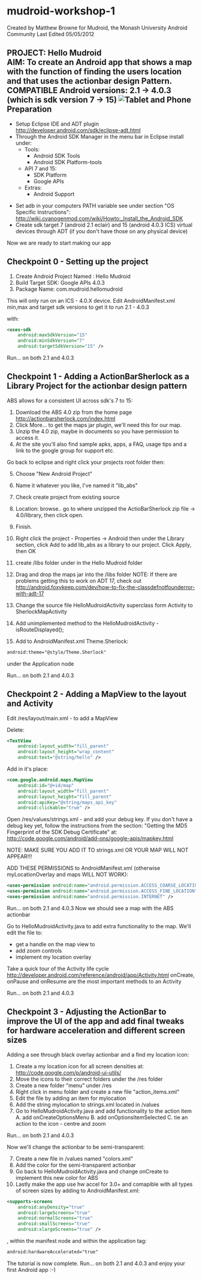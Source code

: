 mudroid-workshop-1
==================
Created by Matthew Browne for Mudroid, the Monash University Android Community
Last Edited 05/05/2012 


PROJECT: Hello Mudroid								
AIM: To create an Android app that shows a map with the function of finding the users location and that uses the actionbar design Pattern.
COMPATIBLE Android versions: 2.1 -> 4.0.3 (which is sdk version 7 -> 15)
![](https://lh5.googleusercontent.com/-EuR0lCDA1TY/T6ScGKYYBNI/AAAAAAAAGJM/nqk7ra56sX8/s800/Screenshot_2012-03-29-13-18-43.png "Tablet and Phone")
Preparation
-----------
* Setup Eclipse IDE and ADT plugin http://developer.android.com/sdk/eclipse-adt.html
* Through the Android SDK Manager in the menu bar in Eclipse install under:
	- Tools:
		- Android SDK Tools
		- Android SDK Platform-tools
	- API 7 and 15:
	 	- SDK Platform
		- Google APIs
	- Extras:
		- Android Support
		
- Set adb in your computers PATH variable see under section "OS Specific Instructions": http://wiki.cyanogenmod.com/wiki/Howto:_Install_the_Android_SDK
- Create sdk target 7 (android 2.1 eclair) and 15 (android 4.0.3 ICS) virtual devices through ADT (if you don't have those on any physical device)

Now we are ready to start making our app

Checkpoint 0 - Setting up the project
-------------------------------------
1. Create Android Project Named : 	Hello Mudroid
2. Build Target SDK: 				Google APIs 4.0.3
3. Package Name:					com.mudroid.hellomudroid

This will only run on an ICS - 4.0.X device.
Edit AndroidManifest.xml min,max and target sdk versions to get it to run 2.1 - 4.0.3

with:

```xml
<uses-sdk
    android:maxSdkVersion="15"
    android:minSdkVersion="7"
    android:targetSdkVersion="15" />
```

Run... on both 2.1 and 4.0.3

Checkpoint 1 - Adding a ActionBarSherlock as a Library Project for the actionbar design pattern
-----------------------------------------------------------------------------------------------
ABS allows for a consistent UI across sdk's 7 to 15: 

1. Download the ABS 4.0 zip from the home page http://actionbarsherlock.com/index.html
2. Click More... to get the maps jar plugin, we'll need this for our map.
3. Unzip the 4.0 zip, maybe in documents so you have permission to access it.
4. At the site you'll also find sample apks, apps, a FAQ, usage tips and a link to the google group for support etc.

Go back to eclipse and right click your projects root folder then:

5. Choose "New Android Project"
6. Name it whatever you like, I've named it "lib_abs"
7. Check create project from existing source
8. Location: browse.. go to where unzipped the ActioBarSherlock zip file -> 4.0/library, then click open.
9. Finish.

10. Right click the project - Properties -> Android then under the Library section, click  Add to add lib_abs as a library to our project. Click Apply, then OK
11. create /libs folder under in the Hello Mudroid folder
12. Drag and drop the maps jar into the /libs folder
	NOTE: If there are problems getting this to work on ADT 17, check out
	http://android.foxykeep.com/dev/how-to-fix-the-classdefnotfounderror-with-adt-17
13. Change the source file HelloMudroidActivity superclass form Activity to SherlockMapActivity
14. Add unimplemented method to the HelloMudroidActivity - isRouteDisplayed();
15. Add to AndroidManifest.xml Theme.Sherlock:

```xml
android:theme="@style/Theme.Sherlock" 
```

under the Application node

Run... on both 2.1 and 4.0.3

Checkpoint 2 - Adding a MapView to the layout and Activity
----------------------------------------------------------
Edit /res/layout/main.xml - to add a MapView

Delete:

```xml
<TextView
    android:layout_width="fill_parent"
    android:layout_height="wrap_content"
    android:text="@string/hello" />
```

Add in it's place:

```xml
<com.google.android.maps.MapView
    android:id="@+id/map"
    android:layout_width="fill_parent"
    android:layout_height="fill_parent"
    android:apiKey="@string/maps_api_key"
    android:clickable="true" />
```

Open /res/values/strings.xml - and add your debug key.
	If you don't have a debug key yet, follow the instructions from the section:
	"Getting the MD5 Fingerprint of the SDK Debug Certificate" at:
	http://code.google.com/android/add-ons/google-apis/mapkey.html
	
NOTE: MAKE SURE YOU ADD IT TO strings.xml OR YOUR MAP WILL NOT APPEAR!!!

ADD THESE PERMISSIONS to AndroidManifest.xml (otherwise myLocationOverlay and maps WILL NOT WORK):

```xml
<uses-permission android:name="android.permission.ACCESS_COARSE_LOCATION" />
<uses-permission android:name="android.permission.ACCESS_FINE_LOCATION" />
<uses-permission android:name="android.permission.INTERNET" />
```

Run... on both 2.1 and 4.0.3
Now we should see a map with the ABS actionbar

Go to HelloMudroidActivity.java to add extra functionality to the map.
We'll edit the file to:
* get a handle on the map view to
* add zoom controls
* implement my location overlay

Take a quick tour of the Activity life cycle
http://developer.android.com/reference/android/app/Activity.html
onCreate, onPause and onResume are the most important methods to an Activity

Run... on both 2.1 and 4.0.3

Checkpoint 3 - Adjusting the ActionBar to improve the UI of the app and add final tweaks for hardware acceleration and different screen sizes
---------------------------------------------------------------------------------------------------------------------------------------------
Adding a see through black overlay actionbar and a find my location icon:

1. Create a my location icon for all screen densities at: http://code.google.com/p/android-ui-utils/
2. Move the icons to their correct folders under the /res folder
3. Create a new folder "menu" under /res
4. Right click in menu folder and create a new file "action_items.xml"
5. Edit the file by adding an item for mylocation
5. Add the string mylocation to strings.xml located in /values
6. Go to HelloMudroidActivity.java and add functionality to the action item
	A. add onCreateOptionsMenu
	B. add onOptionsItemSelected
	C. tie an action to the icon - centre and zoom

Run... on both 2.1 and 4.0.3

Now we'll change the actionbar to be semi-transparent:

7. Create a new file in /values named "colors.xml"
8. Add the color for the semi-transparent actionbar
9. Go back to HelloMudroidActivity.java and change onCreate to implement this new color for ABS
10. Lastly make the app use hw accel for 3.0+ and comapible with all types of screen sizes by adding to AndroidManifest.xml:

```xml
<supports-screens
    android:anyDensity="true"
    android:largeScreens="true"
    android:normalScreens="true"
    android:smallScreens="true"
    android:xlargeScreens="true" />
```

, within the manifest node and within the application tag:

```xml
android:hardwareAccelerated="true"
```

The tutorial is now complete.
Run... on both 2.1 and 4.0.3 and enjoy your first Android app :-)
